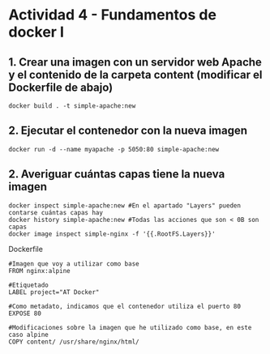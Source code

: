 # Actividad 4 - Fundamentos de docker I


## 1. Crear una imagen con un servidor web Apache y el contenido de la carpeta content (modificar el  Dockerfile de abajo)

```
docker build . -t simple-apache:new
```
## 2. Ejecutar el contenedor con la nueva imagen

```
docker run -d --name myapache -p 5050:80 simple-apache:new
```

## 2. Averiguar cuántas capas tiene la nueva imagen

```
docker inspect simple-apache:new #En el apartado "Layers" pueden contarse cuántas capas hay
docker history simple-apache:new #Todas las acciones que son < 0B son capas
docker image inspect simple-nginx -f '{{.RootFS.Layers}}'
```

Dockerfile

```
#Imagen que voy a utilizar como base
FROM nginx:alpine

#Etiquetado
LABEL project="AT Docker"

#Como metadato, indicamos que el contenedor utiliza el puerto 80
EXPOSE 80

#Modificaciones sobre la imagen que he utilizado como base, en este caso alpine
COPY content/ /usr/share/nginx/html/
```
